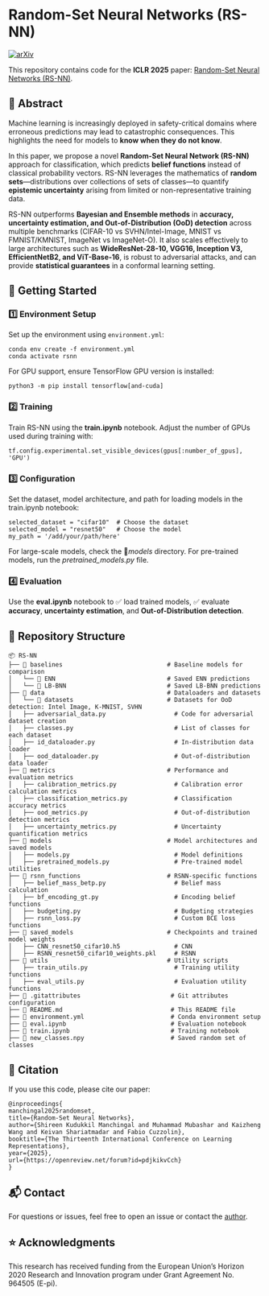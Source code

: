 # Random-Set Neural Networks (RS-NN)
[![arXiv](https://img.shields.io/badge/arXiv-2307.05772-b31b1b.svg)](https://arxiv.org/abs/2307.05772)

This repository contains code for the **ICLR 2025** paper: [Random-Set Neural Networks (RS-NN)](https://arxiv.org/abs/2307.05772).


## 📄 Abstract
Machine learning is increasingly deployed in safety-critical domains where erroneous predictions may lead to catastrophic consequences. This highlights the need for models to **know when they do not know**.  

In this paper, we propose a novel **Random-Set Neural Network (RS-NN)** approach for classification, which predicts **belief functions** instead of classical probability vectors. RS-NN leverages the mathematics of **random sets**—distributions over collections of sets of classes—to quantify **epistemic uncertainty** arising from limited or non-representative training data.  

RS-NN outperforms **Bayesian and Ensemble methods** in **accuracy, uncertainty estimation, and Out-of-Distribution (OoD) detection** across multiple benchmarks (CIFAR-10 vs SVHN/Intel-Image, MNIST vs FMNIST/KMNIST, ImageNet vs ImageNet-O). It also scales effectively to large architectures such as **WideResNet-28-10, VGG16, Inception V3, EfficientNetB2, and ViT-Base-16**, is robust to adversarial attacks, and can provide **statistical guarantees** in a conformal learning setting.

## 🚀 Getting Started

### **1️⃣ Environment Setup**
Set up the environment using `environment.yml`:
```
conda env create -f environment.yml
conda activate rsnn
```

For GPU support, ensure TensorFlow GPU version is installed:
```
python3 -m pip install tensorflow[and-cuda]
```

### **2️⃣ Training**
Train RS-NN using the **train.ipynb** notebook. Adjust the number of GPUs used during training with:
```
tf.config.experimental.set_visible_devices(gpus[:number_of_gpus], 'GPU')
```

### **3️⃣ Configuration**
Set the dataset, model architecture, and path for loading models in the train.ipynb notebook:
```
selected_dataset = "cifar10"  # Choose the dataset
selected_model = "resnet50"   # Choose the model
my_path = '/add/your/path/here'
```

For large-scale models, check the 📂*models* directory. For pre-trained models, run the *pretrained_models.py* file.

### **4️⃣ Evaluation**
Use the **eval.ipynb** notebook to 
✅ load trained models,
✅ evaluate **accuracy**, **uncertainty estimation**, and **Out-of-Distribution detection**.


## **📂 Repository Structure**
```
📦 RS-NN
├── 📁 baselines                             # Baseline models for comparison
│   └── 📁 ENN                               # Saved ENN predictions
│   └── 📁 LB-BNN                            # Saved LB-BNN predictions
├── 📁 data                                  # Dataloaders and datasets
│   └── 📁 datasets                          # Datasets for OoD detection: Intel Image, K-MNIST, SVHN
│   ├── adversarial_data.py                   # Code for adversarial dataset creation
│   ├── classes.py                            # List of classes for each dataset
│   ├── id_dataloader.py                      # In-distribution data loader
│   ├── ood_dataloader.py                     # Out-of-distribution data loader
├── 📁 metrics                               # Performance and evaluation metrics
│   ├── calibration_metrics.py                # Calibration error calculation metrics
│   ├── classification_metrics.py             # Classification accuracy metrics
│   ├── ood_metrics.py                        # Out-of-distribution detection metrics
│   ├── uncertainty_metrics.py                # Uncertainty quantification metrics
├── 📁 models                                # Model architectures and saved models
│   ├── models.py                             # Model definitions
│   ├── pretrained_models.py                  # Pre-trained model utilities
├── 📁 rsnn_functions                        # RSNN-specific functions
│   ├── belief_mass_betp.py                   # Belief mass calculation
│   ├── bf_encoding_gt.py                     # Encoding belief functions
│   ├── budgeting.py                          # Budgeting strategies
│   ├── rsnn_loss.py                          # Custom BCE loss functions
├── 📁 saved_models                          # Checkpoints and trained model weights
│   ├── CNN_resnet50_cifar10.h5               # CNN
│   ├── RSNN_resnet50_cifar10_weights.pkl     # RSNN
├── 📁 utils                                 # Utility scripts
│   ├── train_utils.py                        # Training utility functions
│   ├── eval_utils.py                         # Evaluation utility functions
├── 📄 .gitattributes                         # Git attributes configuration
├── 📄 README.md                              # This README file
├── 📜 environment.yml                        # Conda environment setup
├── 📄 eval.ipynb                             # Evaluation notebook
├── 📄 train.ipynb                            # Training notebook
├── 📄 new_classes.npy                        # Saved random set of classes
```



## **📢 Citation**
If you use this code, please cite our paper:

```
@inproceedings{
manchingal2025randomset,
title={Random-Set Neural Networks},
author={Shireen Kudukkil Manchingal and Muhammad Mubashar and Kaizheng Wang and Keivan Shariatmadar and Fabio Cuzzolin},
booktitle={The Thirteenth International Conference on Learning Representations},
year={2025},
url={https://openreview.net/forum?id=pdjkikvCch}
}
```


## **📬 Contact**
For questions or issues, feel free to open an issue or contact the [author](shireenmohammed67@gmail.com).



## **⭐ Acknowledgments**
This research has received funding from the European Union’s Horizon 2020 Research and Innovation program under Grant Agreement No. 964505 (E-pi).
